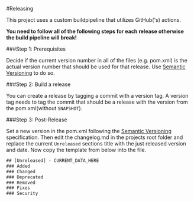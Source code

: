 #Releasing

This project uses a custom buildpipeline that utilizes GitHub('s) actions.     

__**You need to follow all of the following steps for each release otherwise the build pipeline will break!**__

###Step 1: Prerequisites

Decide if the current version number in all of the files (e.g. pom.xml) is the actual version number that should be used for that release.
Use [Semantic Versioning](https://semver.org/) to do so.

###Step 2: Build a release

You can create a release by tagging a commit with a version tag. A version tag needs to 
tag the commit that should be a release with the version from the pom.xml(without `SNAPSHOT`).

###Step 3: Post-Release

Set a new version in the pom.xml following the [Semantic Versioning](https://semver.org/) specification.
Then edit the changelog.md in the projects root folder and replace the current `Unreleased` sections title with the just released version and date.
Now copy the template from below into the file.


```CHANGELOG
## [Unreleased] - CURRENT_DATA_HERE
### Added
### Changed
### Deprecated
### Removed
### Fixes
### Security   
```

